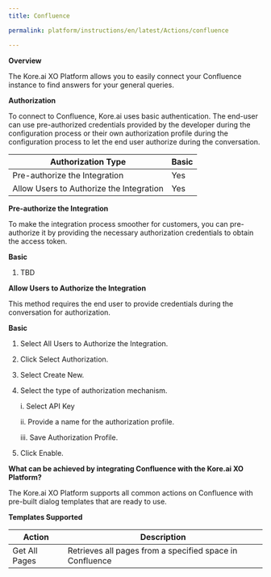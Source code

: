 ```yaml
---
title: Confluence

permalink: platform/instructions/en/latest/Actions/confluence

---
```


<base target="_blank">
<container>

**Overview**

The Kore.ai XO Platform allows you to easily connect your Confluence instance to find answers for your general queries.

</container>

<container>

**Authorization**
 
To connect to Confluence, Kore.ai uses basic authentication. The end-user can use pre-authorized credentials provided by the developer during the configuration process or their own authorization profile during the configuration process to let the end user authorize during the conversation.
 
 
 |Authorization Type                      | Basic |
 |----------------------------------------|-------|
 |Pre-authorize the Integration           |  Yes  |
 |Allow Users to Authorize the Integration|  Yes  |


**Pre-authorize the Integration**
 
 To make the integration process smoother for customers, you can pre-authorize it by providing the necessary authorization credentials to obtain the access token.

**Basic**
 
1. TBD
 
**Allow Users to Authorize the Integration**
 
This method requires the end user to provide credentials during the conversation for authorization.
 
**Basic**
 
1. Select All Users to Authorize the Integration.
 
2. Click Select Authorization.
 
3. Select Create New.
 
4. Select the type of authorization mechanism. 
 
   i.  Select API Key
 
   ii.  Provide a name for the authorization profile.
 
   iii.  Save Authorization Profile.
 
 5.  Click Enable.
 
 </container>
 
 <container>

**What can be achieved by integrating Confluence with the Kore.ai XO Platform?**
 
 The Kore.ai XO Platform supports all common actions on Confluence with pre-built dialog templates that are ready to use.
 
**Templates Supported**

| Action           | Description            |
|------------------|------------------------|
|Get All Pages     |Retrieves all pages from a specified space in Confluence|

</container>
